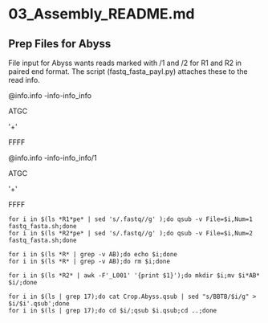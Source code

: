# 03_Assembly_README.md
Prep Files for Abyss
-

File input for Abyss wants reads marked with /1 and /2 for R1 and R2 in paired end format. The script (fastq_fasta_payl.py) attaches 
these to the read info.

@info.info -info-info_info

ATGC

'+'

FFFF

@info.info -info-info_info/1

ATGC

'+'

FFFF


```
for i in $(ls *R1*pe* | sed 's/.fastq//g' );do qsub -v File=$i,Num=1 fastq_fasta.sh;done
for i in $(ls *R2*pe* | sed 's/.fastq//g' );do qsub -v File=$i,Num=2 fastq_fasta.sh;done

for i in $(ls *R* | grep -v AB);do echo $i;done
for i in $(ls *R* | grep -v AB);do rm $i;done

for i in $(ls *R2* | awk -F'_L001' '{print $1}');do mkdir $i;mv $i*AB* $i/;done

for i in $(ls | grep 17);do cat Crop.Abyss.qsub | sed "s/BBTB/$i/g" > $i/$i'.qsub';done
for i in $(ls | grep 17);do cd $i/;qsub $i.qsub;cd ..;done
```

